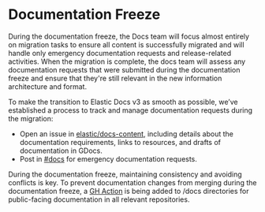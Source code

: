 # Documentation Freeze

During the documentation freeze, the Docs team will focus almost entirely on migration tasks to ensure all content is successfully migrated and will handle only emergency documentation requests and release-related activities. When the migration is complete, the docs team will assess any documentation requests that were submitted during the documentation freeze and ensure that they're still relevant in the new information architecture and format.

To make the transition to Elastic Docs v3 as smooth as possible, we’ve established a process to track and manage documentation requests during the migration:

* Open an issue in [elastic/docs-content](https://github.com/elastic/docs-content/issues), including details about the documentation requirements, links to resources, and drafts of documentation in GDocs.
* Post in [#docs](https://elastic.slack.com/archives/C0JF80CJZ) for emergency documentation requests.

During the documentation freeze, maintaining consistency and avoiding conflicts is key. To prevent documentation changes from merging during the documentation freeze, a [GH Action](./gh-action.md) is being added to /docs directories for public-facing documentation in all relevant repositories.